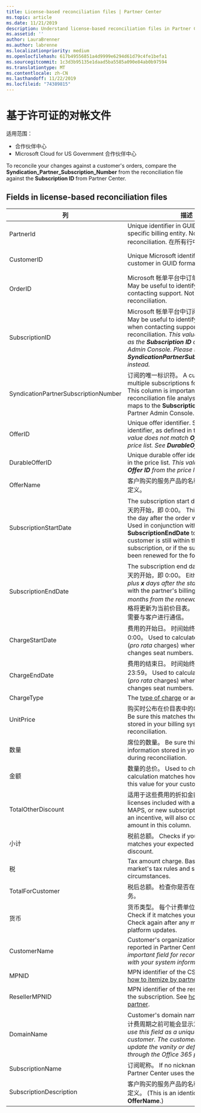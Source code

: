 ```yaml
---
title: License-based reconciliation files | Partner Center
ms.topic: article
ms.date: 11/21/2019
description: Understand license-based reconciliation files in Partner Center.
ms.assetid: ''
author: LauraBrenner
ms.author: labrenne
ms.localizationpriority: medium
ms.openlocfilehash: 617b49556851a4d9999e6294d61d79c4fe1befa1
ms.sourcegitcommit: 1c3d3b95135e1daad5ba5585a090e84ab0b97594
ms.translationtype: MT
ms.contentlocale: zh-CN
ms.lasthandoff: 11/22/2019
ms.locfileid: "74389815"
---
```

# <a name="license-based-reconciliation-files"></a>基于许可证的对帐文件

适用范围：

- 合作伙伴中心
- Microsoft Cloud for US Government 合作伙伴中心

To reconcile your changes against a customer's orders, compare the **Syndication_Partner_Subscription_Number** from the reconciliation file against the **Subscription ID** from Partner Center.

## <a name="fields-in-license-based-reconciliation-files"></a>Fields in license-based reconciliation files

| 列 | 描述 | 示例值 |
| ------ | ----------- | ------------ |
| PartnerId | Unique identifier in GUID format for a specific billing entity. Not required for reconciliation. 在所有行中均相同。 | *8ddd03642-test-test-test-46b58d356b4e* |
| CustomerID | Unique Microsoft identifier for the customer in GUID format. | *12ABCD34-001A-BCD2-987C-3210ABCD5678* |
| OrderID | Microsoft 帐单平台中订单的唯一标识符。 May be useful to identify the order when contacting support. Not used for reconciliation. | *566890604832738111* |
| SubscriptionID | Microsoft 帐单平台中订阅的唯一标识符。 May be useful to identify the subscription when contacting support. Not used for reconciliation. *This value is not the same as the **Subscription ID** on the Partner Admin Console. Please see **SyndicationPartnerSubscriptionNumber** instead.* | *usCBMgAAAAAAAAIA* |
| SyndicationPartnerSubscriptionNumber | 订阅的唯一标识符。 A customer can have multiple subscriptions for the same plan. This column is important for reconciliation file analysis. This field maps to the **Subscription ID** in the Partner Admin Console. | *fb977ab5-test-test-test-24c8d9591708* |
| OfferID | Unique offer identifier. Standard offer identifier, as defined in the price list. *This value does not match **Offer ID** from the price list. See **DurableOfferID** instead.* | *FE616D64-E9A8-40EF-843F-152E9BBEF3D1* |
| DurableOfferID | Unique durable offer identifier, as defined in the price list. *This value matches the **Offer ID** from the price list.* | *1017D7F3-6D7F-4BFA-BDD8-79BC8F104E0C* |
| OfferName | 客户购买的服务产品的名称，如价目表中所定义。 | *Microsoft Office 365 (Plan E3)* |
| SubscriptionStartDate | The subscription start date. 时间始终是一天的开始，即 0:00。 This field is set to the day after the order was submitted. Used in conjunction with the **SubscriptionEndDate** to determine: if the customer is still within the first year of the subscription, or if the subscription has been renewed for the following year. | *2/1/2019 0:00* |
| SubscriptionEndDate | The subscription end date. 时间始终是一天的开始，即 0:00。 Either *12 months plus **x** days after the start date* to align with the partner's billing date or *12 months from the renewal date*. 续订时，价格将更新为当前价目表。 自动续订之前可能需要与客户进行通信。 | *2/1/2019 0:00* |
| ChargeStartDate | 费用的开始日。 时间始终是一天的开始，即 0:00。 Used to calculate daily charges (*pro rata* charges) when a customer changes seat numbers. | *2/1/2019 0:00* |
| ChargeEndDate | 费用的结束日。 时间始终是一天的结束，即 23:59。 Used to calculate daily charges (*pro rata* charges) when a customer changes seat numbers. | *2/28/2019 23:59* |
| ChargeType | The [type of charge](recon-file-charge-types.md) or adjustment. | See [charge types](recon-file-charge-types.md). |
| UnitPrice | 购买时公布在价目表中的每一席位的价格。 Be sure this matches the information stored in your billing system during reconciliation. | *6.82* |
| 数量 | 席位的数量。 Be sure this matches the information stored in your billing system during reconciliation. | *2* |
| 金额 | 数量的总价。 Used to check if the amount calculation matches how you calculate this value for your customers. | *13.32* |
| TotalOtherDiscount | 适用于这些费用的折扣金额。 Product licenses included with a competency or MAPS, or new subscriptions eligible for an incentive, will also contain a discount amount in this column. | *2.32* |
| 小计 | 税前总额。 Checks if your subtotal matches your expected total, in case of a discount. | *11* |
| 税 | Tax amount charge. Based on your market's tax rules and specific circumstances. | *0* |
| TotalForCustomer | 税后总额。 检查你是否在发票中计入了税务。 | *11* |
| 货币 | 货币类型。 每个计费单位仅使用一种货币。 Check if it matches your first invoice. Check again after any major billing platform updates. | *EUR* |
| CustomerName | Customer's organization name, as reported in Partner Center. *Very important field for reconciling the invoice with your system information.* | *Test Customer A* |
| MPNID | MPN identifier of the CSP partner. See [how to itemize by partner](use-the-reconciliation-files.md#itemize-reconciliation-files-by-partner). | *4390934* |
| ResellerMPNID | MPN identifier of the reseller of record for the subscription. See [how to itemize by partner](use-the-reconciliation-files.md#itemize-reconciliation-files-by-partner). | *4390934* |
| DomainName | Customer's domain name. 该字段在第二个计费周期之前可能会显示为空白。 *Don't use this field as a unique identifier for the customer. The customer/partner can update the vanity or default domain through the  Office 365 portal.* | *example.onmicrosoft.com* |
| SubscriptionName | 订阅昵称。 If no nickname is specified, Partner Center uses the **OfferName**. | *PROJECT ONLINE* |
| SubscriptionDescription | 客户购买的服务产品的名称，如价目表中所定义。 (This is an identical field to **OfferName**.) | *PROJECT ONLINE PREMIUM WITHOUT PROJECT CLIENT* |
